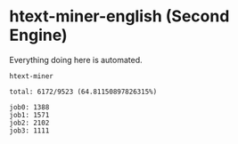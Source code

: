 # htext-miner-english (Second Engine)

Everything doing here is automated.

```
htext-miner

total: 6172/9523 (64.81150897826315%)

job0: 1388
job1: 1571
job2: 2102
job3: 1111
```